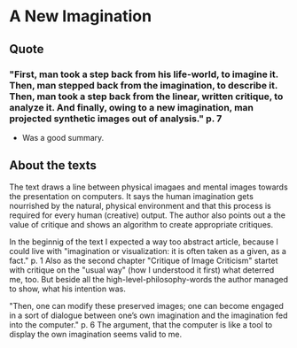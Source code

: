 # A New Imagination

## Quote 

### "First, man took a step back from his life-world, to imagine it. Then, man stepped back from the imagination, to describe it. Then, man took a step back from the linear, written critique, to analyze it. And finally, owing to a new imagination, man projected synthetic images out of analysis." p. 7

- Was a good summary. 

## About the texts

The text draws a line between physical imagaes and mental images towards the presentation on computers. It says the human imagination gets nourrished by the natural, physical environment and that this process is required for every human (creative) output. The author also points out a the value of critique and shows an algorithm to create appropriate critiques. 

In the beginnig of the text I expected a way too abstract article, because I could live with "imagination or visualization: it is often taken as a given, as a fact." p. 1 Also as the second chapter "Critique of Image Criticism" startet with critique on the "usual way" (how I understood it first) what deterred me, too. But beside all the high-level-philosophy-words the author managed to show, what his intention was.  

"Then, one can modify these preserved images; one can become engaged in a sort of dialogue between one’s own imagination and the imagination fed into the computer." p. 6 The argument, that the computer is like a tool to display the own imagination seems valid to me. 